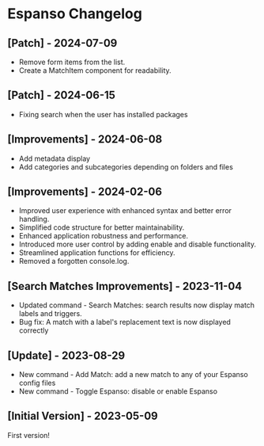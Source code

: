 # Espanso Changelog

## [Patch] - 2024-07-09

- Remove form items from the list.
- Create a MatchItem component for readability.

## [Patch] - 2024-06-15

- Fixing search when the user has installed packages

## [Improvements] - 2024-06-08

- Add metadata display
- Add categories and subcategories depending on folders and files

## [Improvements] - 2024-02-06

- Improved user experience with enhanced syntax and better error handling.
- Simplified code structure for better maintainability.
- Enhanced application robustness and performance.
- Introduced more user control by adding enable and disable functionality.
- Streamlined application functions for efficiency.
- Removed a forgotten console.log.

## [Search Matches Improvements] - 2023-11-04

- Updated command - Search Matches: search results now display match labels and triggers.
- Bug fix: A match with a label's replacement text is now displayed correctly

## [Update] - 2023-08-29

- New command - Add Match: add a new match to any of your Espanso config files
- New command - Toggle Espanso: disable or enable Espanso

## [Initial Version] - 2023-05-09

First version!
